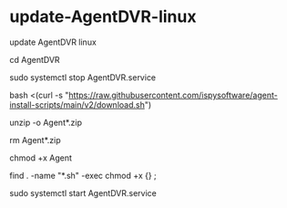 # update-AgentDVR-linux
update AgentDVR linux

cd AgentDVR

sudo systemctl stop AgentDVR.service

bash <(curl -s "https://raw.githubusercontent.com/ispysoftware/agent-install-scripts/main/v2/download.sh")

unzip -o Agent*.zip

rm  Agent*.zip

chmod +x Agent

find . -name "*.sh" -exec chmod +x {} \;

sudo systemctl start AgentDVR.service
 
